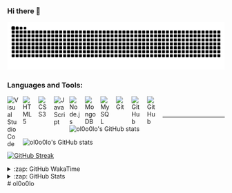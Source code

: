 ### Hi there 👋

![暗色](https://raw.githubusercontent.com/ol0o0lo/ol0o0lo/output/github-contribution-grid-snake-dark.svg)

### Languages and Tools:

<img align="left" alt="Visual Studio Code" width="26px" src="https://cdn.jsdelivr.net/gh/devicons/devicon/icons/vscode/vscode-original.svg" style="padding-right:10px;" />
<img align="left" alt="HTML5" width="26px" src="https://cdn.jsdelivr.net/gh/devicons/devicon/icons/html5/html5-original.svg" style="padding-right:10px;" />
<img align="left" alt="CSS3" width="26px" src="https://cdn.jsdelivr.net/gh/devicons/devicon/icons/css3/css3-original.svg" style="padding-right:10px;" />
<img align="left" alt="JavaScript" width="26px" src="https://cdn.jsdelivr.net/gh/devicons/devicon/icons/javascript/javascript-original.svg" style="padding-right:10px;" />
<img align="left" alt="Node.js" width="26px" src="https://cdn.jsdelivr.net/gh/devicons/devicon/icons/nodejs/nodejs-original.svg" style="padding-right:10px;" />
<img align="left" alt="MongoDB" width="26px" src="https://cdn.jsdelivr.net/gh/devicons/devicon/icons/mongodb/mongodb-original.svg" style="padding-right:10px;" />
<img align="left" alt="MySQL" width="26px" src="https://cdn.jsdelivr.net/gh/devicons/devicon/icons/mysql/mysql-original.svg" style="padding-right:10px;" />
<img align="left" alt="Git" width="26px" src="https://cdn.jsdelivr.net/gh/devicons/devicon/icons/git/git-original.svg" style="padding-right:10px;" />
<img align="left" alt="GitHub" width="26px" src="https://user-images.githubusercontent.com/3369400/139447912-e0f43f33-6d9f-45f8-be46-2df5bbc91289.png" style="padding-right:10px;" />
<img align="left" alt="GitHub" width="26px" src="https://user-images.githubusercontent.com/3369400/139448065-39a229ba-4b06-434b-bc67-616e2ed80c8f.png" style="padding-right:10px;" />

<br />
<br />

---

[//]: # (### 我的打卡)


![ol0o0lo's GitHub stats](https://readme-stats.l0o0l.cn/api/?username=ol0o0lo&theme=graywhite&hide=prs,issues,contribs&locale=cn)

![ol0o0lo's GitHub stats](https://readme-stats.l0o0l.cn/api/top-langs?username=ol0o0lo&theme=graywhite&hide=css&hide_progress=true&locale=cn)

[![GitHub Streak](https://streak-stats.demolab.com?user=ol0o0lo&theme=transparent&locale=zh_Hans&date_format=%5BY.%5Dn.j&mode=weekly)](https://git.io/streak-stats)

<details>
  <summary>:zap: GitHub WakaTime</summary>

<!--START_SECTION:waka-->
![Profile Views](http://img.shields.io/badge/%E4%B8%AA%E4%BA%BA%E8%B5%84%E6%96%99%E8%A7%82%E7%9C%8B%E6%AC%A1%E6%95%B0-73-blue)

![Lines of code](https://img.shields.io/badge/%E4%BB%8E%E3%80%8CHello%20World%E3%80%8D%E8%B5%B7%E6%88%91%E5%B7%B2%E7%BB%8F%E5%86%99%E4%BA%86-8.3%20million%20%E8%A1%8C%E4%BB%A3%E7%A0%81-blue)

**🐱 我的 GitHub 数据** 

> 📦  使用了 159.3 kB GitHub 存储空间 
 > 
> 🏆 91 个贡献，在 2024 年
 > 
> 💼 开放招聘
 > 
> 📜 39 个公共仓库 
 > 
> 🔑 10 个私人仓库 
 > 
**我是早起的 🐤** 

```text
🌞 早晨                     72 commits          ███░░░░░░░░░░░░░░░░░░░░░░   11.88 % 
🌆 白天                     277 commits         ███████████░░░░░░░░░░░░░░   45.71 % 
🌃 傍晚                     136 commits         ██████░░░░░░░░░░░░░░░░░░░   22.44 % 
🌙 晚上                     121 commits         █████░░░░░░░░░░░░░░░░░░░░   19.97 % 
```
📅 **我最有效率是在 星期四** 

```text
星期一                      82 commits          ███░░░░░░░░░░░░░░░░░░░░░░   13.53 % 
星期二                      134 commits         ██████░░░░░░░░░░░░░░░░░░░   22.11 % 
星期三                      65 commits          ███░░░░░░░░░░░░░░░░░░░░░░   10.73 % 
星期四                      137 commits         ██████░░░░░░░░░░░░░░░░░░░   22.61 % 
星期五                      43 commits          ██░░░░░░░░░░░░░░░░░░░░░░░   07.10 % 
星期六                      88 commits          ████░░░░░░░░░░░░░░░░░░░░░   14.52 % 
星期日                      57 commits          ██░░░░░░░░░░░░░░░░░░░░░░░   09.41 % 
```


📊 **本周消耗时间** 

```text
🕑︎ 时区: Asia/Shanghai

💬 编程语言: 
JavaScript               11 mins             ███████████░░░░░░░░░░░░░░   44.93 % 
Python                   8 mins              ████████░░░░░░░░░░░░░░░░░   33.53 % 
Requirements.txt         4 mins              █████░░░░░░░░░░░░░░░░░░░░   19.46 % 
Vue.js                   0 secs              ░░░░░░░░░░░░░░░░░░░░░░░░░   01.20 % 
HTML                     0 secs              ░░░░░░░░░░░░░░░░░░░░░░░░░   00.89 % 

🔥 编辑器: 
PyCharm                  13 mins             █████████████░░░░░░░░░░░░   52.99 % 
WebStorm                 11 mins             ████████████░░░░░░░░░░░░░   47.01 % 

🐱‍💻 项目: 
Uhome                    13 mins             █████████████░░░░░░░░░░░░   52.99 % 
Sasnio                   11 mins             ███████████░░░░░░░░░░░░░░   45.82 % 
Uhome-frontend-insider   0 secs              ░░░░░░░░░░░░░░░░░░░░░░░░░   01.20 % 

💻 操作系统: 
Mac                      24 mins             █████████████████████████   100.00 % 
```


<!--END_SECTION:waka-->


</details>


<details>
  <summary>:zap: GitHub Stats</summary>

  <img align="left" alt="ol0o0lo's GitHub Stats" src="https://github-readme-activity-graph.vercel.app/graph?username=ol0o0lo&theme=high-contrast&hide_title=flase&radius=16" />

</details>
# ol0o0lo
